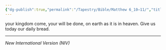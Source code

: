 ```yaml
---
{"dg-publish":true,"permalink":"/Tapestry/Bible/Matthew 6_10–11/","title":"Matthew 6:10–11","hide":true,"tags":["bible"],"dgHomeLink":true,"dgShowLocalGraph":true,"dgEnableSearch":true}
---
```


your kingdom come,  your will be done,  on earth as it is in heaven. Give us today our daily bread.

---
*New International Version (NIV)*
